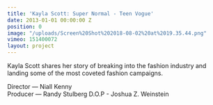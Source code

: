 ```yaml
---
title: 'Kayla Scott: Super Normal - Teen Vogue'
date: 2013-01-01 00:00:00 Z
position: 0
image: "/uploads/Screen%20Shot%202018-08-02%20at%2019.35.44.png"
vimeo: 151400072
layout: project
---
```


Kayla Scott shares her story of breaking into the fashion industry and landing some of the most coveted fashion campaigns.   


Director — Niall Kenny  
Producer — Randy Stulberg 
D.O.P - Joshua Z. Weinstein  